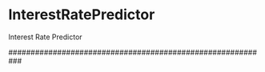 # InterestRatePredictor
Interest Rate Predictor

###########################################################
